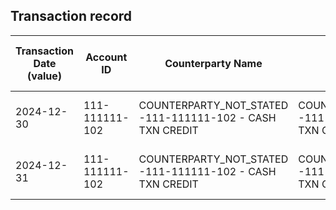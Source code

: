 ## Transaction record
| Transaction Date (value) | Account ID | Counterparty Name | Counterparty ID | Originating Currency | Originating Amount | Debit Credit Indicator | Beneficiary Bank Raw | Originator Bank Raw | Beneficiary Name | Originator Account Number | Transaction Type Source | Transaction Code Description | Sending Bank Account Number | Sending Bank Address | Converted Amount | Fraud payment |
| --- | --- | --- | --- | --- | --- | --- | --- | --- | --- | --- | --- | --- | --- | --- | --- | --- |
| 2024-12-30 | 111-111111-102 | COUNTERPARTY\_NOT\_STATED -111-111111-102 - CASH TXN CREDIT | COUNTERPARTY\_NOT\_STATED -111-111111-102 - CASH TXN CREDIT | HKD | 100000 | C | NaN | NaN | MR CHUNG SIU | COUNTERPARTY\_NOT\_STATED -111-111111-102 - CASH TXN CREDIT | CCCS | ATM/CDM CASH CREDIT USINGACCOUNT INPUT | NaN | NaN | 100000 | 2=8 |
| 2024-12-31 | 111-111111-102 | COUNTERPARTY\_NOT\_STATED -111-111111-102 - CASH TXN CREDIT | COUNTERPARTY\_NOT\_STATED -111-111111-102 - CASH TXN CREDIT | HKD | 100000 | C | NaN | NaN | MR CHUNG SIU | COUNTERPARTY\_NOT\_STATED -111-111111-102 - CASH TXN CREDIT | CCCS | ATM/CDM CASH CREDIT USINGACCOUNT INPUT | NaN | NaN | 100000 | 3=9 |